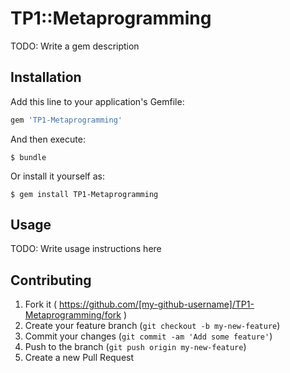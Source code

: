 # TP1::Metaprogramming

TODO: Write a gem description

## Installation

Add this line to your application's Gemfile:

```ruby
gem 'TP1-Metaprogramming'
```

And then execute:

    $ bundle

Or install it yourself as:

    $ gem install TP1-Metaprogramming

## Usage

TODO: Write usage instructions here

## Contributing

1. Fork it ( https://github.com/[my-github-username]/TP1-Metaprogramming/fork )
2. Create your feature branch (`git checkout -b my-new-feature`)
3. Commit your changes (`git commit -am 'Add some feature'`)
4. Push to the branch (`git push origin my-new-feature`)
5. Create a new Pull Request

